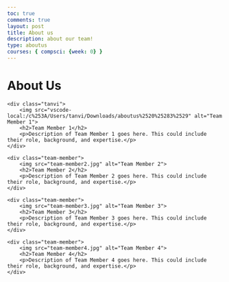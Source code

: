 ```yaml
---
toc: true
comments: true
layout: post
title: About us
description: about our team!
type: aboutus
courses: { compsci: {week: 0} }
---
```


<html>
<head>
    <meta charset="UTF-8">
    <title>About Us</title>
    <style>
        .team-member {
            text-align: center;
            margin: 20px;
        }
        .team-member img {
            max-width: 100%;
            border-radius: 50%;
        }
        .team-member p {
            margin: 10px 0;
        }
    </style>
</head>
<body>
    <h1>About Us</h1>

    <div class="tanvi">
        <img src="vscode-local:/c%253A/Users/tanvi/Downloads/aboutus%2520%25283%2529" alt="Team Member 1">
        <h2>Team Member 1</h2>
        <p>Description of Team Member 1 goes here. This could include their role, background, and expertise.</p>
    </div>

    <div class="team-member">
        <img src="team-member2.jpg" alt="Team Member 2">
        <h2>Team Member 2</h2>
        <p>Description of Team Member 2 goes here. This could include their role, background, and expertise.</p>
    </div>

    <div class="team-member">
        <img src="team-member3.jpg" alt="Team Member 3">
        <h2>Team Member 3</h2>
        <p>Description of Team Member 3 goes here. This could include their role, background, and expertise.</p>
    </div>

    <div class="team-member">
        <img src="team-member4.jpg" alt="Team Member 4">
        <h2>Team Member 4</h2>
        <p>Description of Team Member 4 goes here. This could include their role, background, and expertise.</p>
    </div>
</body>
</html>
